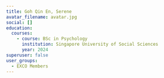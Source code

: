 ```yaml
---
title: Goh Qin En, Serene
avatar_filename: avatar.jpg
social: []
education:
  courses:
    - course: BSc in Psychology
      institution: Singapore University of Social Sciences
      year: 2024
superuser: false
user_groups:
  - EXCO Members
---
```

